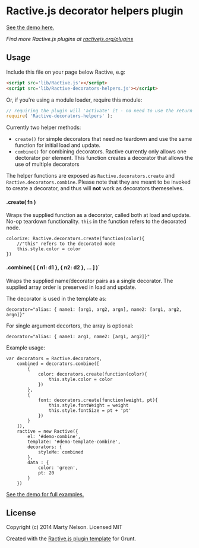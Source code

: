 Ractive.js decorator helpers plugin
===================================

[See the demo here.](https://martypdx.github.io/Ractive-decorator-helpers)

*Find more Ractive.js plugins at [ractivejs.org/plugins](http://ractivejs.org/plugins)*


Usage
-----

Include this file on your page below Ractive, e.g:

```html
<script src='lib/Ractive.js'></script>
<script src='lib/Ractive-decorators-helpers.js'></script>
```

Or, if you're using a module loader, require this module:

```js
// requiring the plugin will 'activate' it - no need to use the return value
require( 'Ractive-decorators-helpers' );
```

Currently two helper methods:
- `create()` for simple decorators that need no teardown and use the same function for initial load and update.
- `combine()` for combining decorators. Ractive currently only allows one dectorator per element. This function creates a decorator that allows the use of multiple decorators
		
The helper functions are exposed as `Ractive.decorators.create` and `Ractive.decorators.combine`. 
Please note that they are meant to be invoked to create a decorator,  and thus will __not__ work as decorators themeselves.

#### .create( fn )

Wraps the supplied function as a decorator, called both at load and update. No-op teardown functionality.
`this` in the function refers to the decorated node.
```
colorize: Ractive.decorators.create(function(color){
	//"this" refers to the decorated node
	this.style.color = color 
})
```
		
#### .combine( [ { n1: d1 }, { n2: d2 }, ... ] )`

Wraps the supplied name/decorator pairs as a single decorator. The supplied array order is preserved in load and update.

The decorator is used in the template as:
```
decorator="alias: { name1: [arg1, arg2, argn], name2: [arg1, arg2, argn]}"
```
For single argument decortors, the array is optional:
```
decorator="alias: { name1: arg1, name2: [arg1, arg2]}"
```
Example usage:
```
var decorators = Ractive.decorators,
	combined = decorators.combine([
		{
			color: decorators.create(function(color){
				this.style.color = color 
			})
		},
		{
			font: decorators.create(function(weight, pt){
				this.style.fontWeight = weight
				this.style.fontSize = pt + 'pt'
			})		
		}
	]),
	ractive = new Ractive({
		el: '#demo-combine',
		template: '#demo-template-combine',
		decorators: {
			styleMe: combined
		},
		data : {
			color: 'green',
			pt: 20
		}
	})
```

[See the demo for full examples.](https://martypdx.github.io/Ractive-decorator-helpers)

License
-------

Copyright (c) 2014 Marty Nelson. Licensed MIT

Created with the [Ractive.js plugin template](https://github.com/RactiveJS/Plugin-template) for Grunt.
